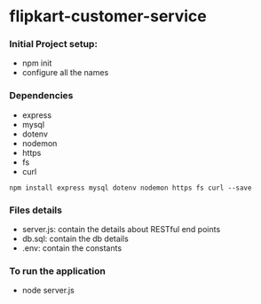 # flipkart-customer-service

### Initial Project setup:
- npm init
- configure all the names

### Dependencies
- express
- mysql
- dotenv
- nodemon
- https
- fs
- curl


`npm install express mysql dotenv nodemon https fs curl --save`  

### Files details
- server.js: contain the details about RESTful end points
- db.sql: contain the db details
- .env: contain the constants

### To run the application
- node server.js